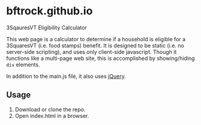 # bftrock.github.io
3SqauresVT Eligibility Calculator

This web page is a calculator to determine if a household is eligible for a 3SquaresVT (i.e. food stamps) benefit. It is designed
to be static (i.e. no server-side scripting), and uses only client-side javascript. Though it functions like a multi-page web site,
this is accomplished by showing/hiding `div` elements.

In addition to the main.js file, it also uses [jQuery](https://jquery.com).

## Usage

1. Download or clone the repo.
2. Open index.html in a browser.
